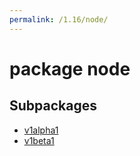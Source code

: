 ```yaml
---
permalink: /1.16/node/
---
```


# package node



## Subpackages

* [v1alpha1](node-v1alpha1.md)
* [v1beta1](node-v1beta1.md)